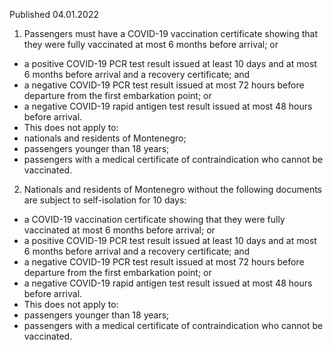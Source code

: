 Published 04.01.2022
1. Passengers must have a COVID-19 vaccination certificate showing that they were fully vaccinated at most 6 months before arrival; or
- a positive COVID-19 PCR test result issued at least 10 days and at most 6 months before arrival and a recovery certificate; and
- a negative COVID-19 PCR test result issued at most 72 hours before departure from the first embarkation point; or
- a negative COVID-19 rapid antigen test result issued at most 48 hours before arrival.
- This does not apply to:
- nationals and residents of Montenegro;
- passengers younger than 18 years;
- passengers with a medical certificate of contraindication who cannot be vaccinated.
2. Nationals and residents of Montenegro without the following documents are subject to self-isolation for 10 days:
- a COVID-19 vaccination certificate showing that they were fully vaccinated at most 6 months before arrival; or
- a positive COVID-19 PCR test result issued at least 10 days and at most 6 months before arrival and a recovery certificate; and
- a negative COVID-19 PCR test result issued at most 72 hours before departure from the first embarkation point; or
- a negative COVID-19 rapid antigen test result issued at most 48 hours before arrival.
- This does not apply to:
- passengers younger than 18 years;
- passengers with a medical certificate of contraindication who cannot be vaccinated.
